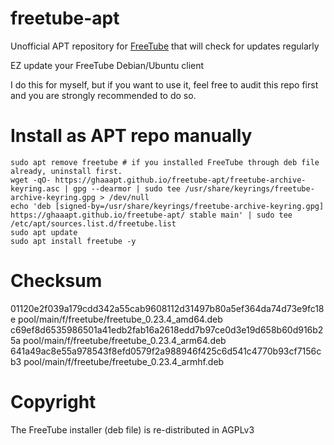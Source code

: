 # freetube-apt
Unofficial APT repository for [FreeTube](https://github.com/FreeTubeApp/FreeTube) that will check for updates regularly

EZ update your FreeTube Debian/Ubuntu client

I do this for myself, but if you want to use it, feel free to audit this repo first and you are strongly recommended to do so.

# Install as APT repo manually
```shell
sudo apt remove freetube # if you installed FreeTube through deb file already, uninstall first.
wget -qO- https://ghaaapt.github.io/freetube-apt/freetube-archive-keyring.asc | gpg --dearmor | sudo tee /usr/share/keyrings/freetube-archive-keyring.gpg > /dev/null
echo 'deb [signed-by=/usr/share/keyrings/freetube-archive-keyring.gpg] https://ghaaapt.github.io/freetube-apt/ stable main' | sudo tee /etc/apt/sources.list.d/freetube.list
sudo apt update
sudo apt install freetube -y
```

# Checksum
01120e2f039a179cdd342a55cab9608112d31497b80a5ef364da74d73e9fc18e  pool/main/f/freetube/freetube_0.23.4_amd64.deb  
c69ef8d6535986501a41edb2fab16a2618edd7b97ce0d3e19d658b60d916b25a  pool/main/f/freetube/freetube_0.23.4_arm64.deb  
641a49ac8e55a978543f8efd0579f2a988946f425c6d541c4770b93cf7156cb3  pool/main/f/freetube/freetube_0.23.4_armhf.deb  


# Copyright
The FreeTube installer (deb file) is re-distributed in AGPLv3
